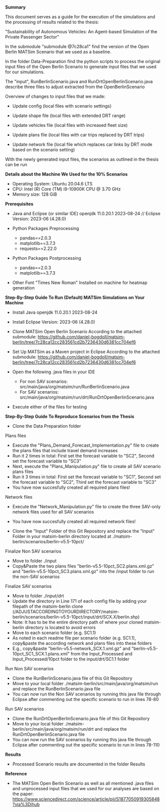 **Summary**

This document serves as a guide for the execution of the simulations and the processing of results related to the thesis: 

"Sustainability of Autonomous Vehicles: An Agent-based Simulation of the Private Passenger Sector"

In the submodule "submodule @7c28ca1" find the version of the Open Berlin MATSim Scenario that we used as a baseline.

In the folder Data-Preparation find the python scripts to process the original input files of the Open Berlin Scenario to generate input files that we used for our simulations.

The "input", RunBerlinScenario.java and RunDrtOpenBerlinScenario.java describe three files to adjust extracted from the OpenBerlinScenario

Overview of changes to input files that we made:

- Update config (local files with scenario settings)
   
- Update shape file (local files with extended DRT range)
  
- Update vehicles file (local files with increased fleet size)

- Update plans file (local files with car trips replaced by DRT trips)

- Update network file (local file which replaces car links by DRT mode based on the scenario setting)

With the newly generated input files, the scenarios as outlined in the thesis can be run



**Details about the Machine We Used for the 10% Scenarios**
- Operating System: Ubuntu 20.04.6 LTS
- CPU: Intel (R) Core (TM) i9-10900K CPU @ 3.70 GHz
- Memory size: 128 GiB



**Prerequisites**

- Java and Eclipse (or similar IDE)
	openjdk 11.0.20.1 2023-08-24 // Eclipse Version: 2023-06 (4.28.0)
	
- Python Packages Preprocessing
	- pandas==2.0.3
	- matplotlib==3.7.3
	- requests==2.22.0

- Python Packages Postprocessing 
	- pandas==2.0.3
	- matplotlib==3.7.3
- Other
	Font "Times New Roman" Installed on machine for heatmap generation		



**Step-By-Step Guide To Run (Default) MATSim Simulations on Your Machine**

- Install Java
	openjdk 11.0.20.1 2023-08-24
- Install Eclipse
	Version: 2023-06 (4.28.0)
- Clone MATSim Open Berlin Scenario 
	According to the attached submodule: https://github.com/daniel-bogdoll/matsim-berlin/tree/7c28ca12cc283561cd2b7236430d6381cc704ef6
- Set Up MATSim as a Maven project in Eclipse
	According to the attached submodule: https://github.com/daniel-bogdoll/matsim-berlin/tree/7c28ca12cc283561cd2b7236430d6381cc704ef6
- Open the following .java files in your IDE
	- For non SAV scenarios: src/main/java/org/matsim/run/RunBerlinScenario.java
	- For SAV scenarios: src/main/java/org/matsim/run/drt/RunDrtOpenBerlinScenario.java
	
- Execute either of the files for testing



**Step-By-Step Guide To Reproduce Scenarios from the Thesis**

- Clone the Data Preparation folder

Plans files
- Execute the "Plans_Demand_Forecast_Implementation.py" file to create the plans files that include travel demand increases 
- Run it 2 times in total: First set the forecast variable to "SC2", Second set the forecast variable to "SC3"
- Next, execute the "Plans_Manipulation.py" file to create all SAV scenario plans files
- Run it 3 times in total: First set the forecast variable to "SC1", Second set the forecast variable to "SC2", Third set the forecast variable to "SC3"
- You have now succesfully created all required plans files!

Network files
- Execute the "Network_Manipulation.py" file to create the three SAV-only network files used for all SAV scenarios
- You have now succesfully created all required network files!

- Clone the "Input" Folder of this Git Repository and replace the "Input" Folder in your matsim-berlin directory located at ./matsim-berlin/scenarios/berlin-v5.5-10pct/

Finalize Non SAV scenarios
- Move to folder ./input
- Copy&Paste the two plans files "berlin-v5.5-10pct_SC2.plans.xml.gz" and "berlin-v5.5-10pct_SC3.plans.xml.gz" into the /input folder to run the non-SAV scenarios

Finalize SAV scenarios
- Move to folder ./input/drt
- Update the directory in Line 171 of each config file by adding your filepath of the matsim-berlin clone (/ADJUSTACCORDINGTOYOURDIRECTORY/matsim-berlin/scenarios/berlin-v5.5-10pct/input/drt/SCX.X/berlin.shp)
- Note: It has to be the entire directory path of where your cloned matsim-berlin directory is located to avoid errors
- Move to each scenario folder (e.g. SC1.1)
- As noted in each readme file per scenario folder (e.g. SC1.1), copy&paste the according network and plans files into these folders
- E.g., copy&paste "berlin-v5.5-network_SCX.1.xml.gz" and "berlin-v5.5-10pct_SC1_SCX.1.plans.xml" from the Input_Processed and Input_Processed/10pct folder to the input/drt/SC1.1 folder 

Run Non SAV scenarios
- Clone the RunBerlinScenario.java file of this Git Repository
- Move to your local folder ./matsim-berlin/src/main/java/org/matsim/run and replace the RunBerlinScenario.java file
- You can now run the Non SAV scenarios by running this java file through Eclipse after commenting out the specific scenario to run in lines 78-80

Run SAV scenarios
- Clone the RunDrtOpenBerlinScenario.java file of this Git Repository
- Move to your local folder ./matsim-berlin/src/main/java/org/matsim/run/drt and replace the RunDrtOpenBerlinScenario.java file
- You can now run the SAV scenarios by running this java file through Eclipse after commenting out the specific scenario to run in lines 78-110


**Results**
- Processed Scenario results are documented in the folder Results 

**Reference**
- The MATSim Open Berlin Scenario as well as all mentioned .java files and unprocessed input files that we used for our analyses are based on the paper: https://www.sciencedirect.com/science/article/pii/S1877050919305848?via%3Dihub

